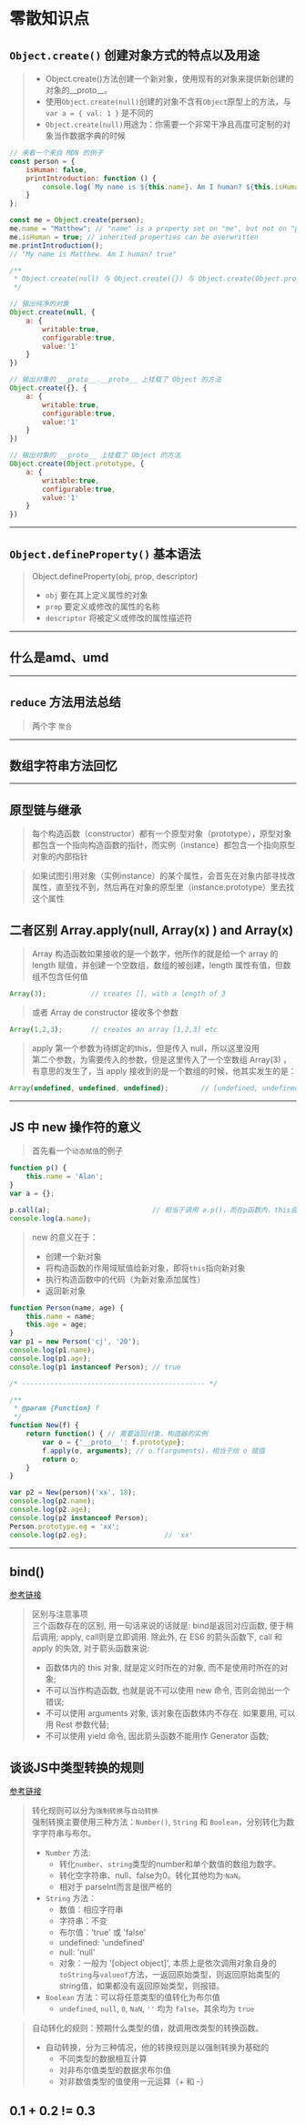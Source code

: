 # 零散知识点

## `Object.create()` 创建对象方式的特点以及用途

> - Object.create()方法创建一个新对象，使用现有的对象来提供新创建的对象的__proto__。  
> - 使用`Object.create(null)`创建的对象不含有`Object`原型上的方法，与`var a = { val: 1 }` 是不同的  
> - `Object.create(null)`用途为：你需要一个非常干净且高度可定制的对象当作数据字典的时候

```js
// 来看一个来自 MDN 的例子
const person = {
    isHuman: false,
    printIntroduction: function () {
        console.log(`My name is ${this.name}. Am I human? ${this.isHuman}`);
    }
};

const me = Object.create(person);
me.name = "Matthew"; // "name" is a property set on "me", but not on "person"
me.isHuman = true; // inherited properties can be overwritten
me.printIntroduction();
// "My name is Matthew. Am I human? true"
```

```js
/**
 * Object.create(null) 与 Object.create({}) 与 Object.create(Object.prototype)
 */

// 输出纯净的对象
Object.create(null, {
    a: {
        writable:true,
        configurable:true,
        value:'1'
    }
})

// 输出对象的 __proto__.__proto__ 上挂载了 Object 的方法
Object.create({}, {
    a: {
        writable:true,
        configurable:true,
        value:'1'
    }
})

// 输出对象的 __proto__ 上挂载了 Object 的方法
Object.create(Object.prototype, {
    a: {
        writable:true,
        configurable:true,
        value:'1'
    }
})
```

---
## `Object.defineProperty()` 基本语法
> Object.defineProperty(obj, prop, descriptor)
> - `obj` 要在其上定义属性的对象
> - `prop` 要定义或修改的属性的名称
> - `descriptor` 将被定义或修改的属性描述符
---
## 什么是amd、umd

---
## `reduce` 方法用法总结
> 两个字 `聚合`

---
## 数组字符串方法回忆

---
## 原型链与继承
> 每个构造函数（constructor）都有一个原型对象（prototype），原型对象都包含一个指向构造函数的指针，而实例（instance）都包含一个指向原型对象的内部指针

> 如果试图引用对象（实例instance）的某个属性，会首先在对象内部寻找改属性，直至找不到，然后再在对象的原型里（instance.prototype）里去找这个属性

## 二者区别 Array.apply(null, Array(x) ) and Array(x)

> Array 构造函数如果接收的是一个数字，他所作的就是给一个 array 的 length 赋值，并创建一个空数组，数组的被创建，length 属性有值，但数组不包含任何值
```js
Array(3);           // creates [], with a length of 3
```

> 或者 Array de constructor 接收多个参数
```js
Array(1,2,3);       // creates an array [1,2,3] etc
```

> apply 第一个参数为待绑定的this，但是传入 null，所以这里没用  
> 第二个参数，为需要传入的参数，但是这里传入了一个空数组 Array(3) ， 有意思的发生了，当 apply 接收到的是一个数组的时候，他其实发生的是：
```js
Array(undefined, undefined, undefined);        // [undefined, undefined, undefined]
```

---
## JS 中 new 操作符的意义
> 首先看一个`动态赋值`的例子
```js
function p() {
    this.name = 'Alan';
}
var a = {};

p.call(a);                         // 相当于调用 a.p()，而在p函数内，this会绑在a上，所以这个call会给a动态赋值name
console.log(a.name);
```

> new 的意义在于：
> - 创建一个新对象
> - 将构造函数的作用域赋值给新对象，即将`this`指向新对象
> - 执行构造函数中的代码（为新对象添加属性）
> - 返回新对象

```js
function Person(name, age) {
    this.name = name;
    this.age = age;
}
var p1 = new Person('cj', '20');
console.log(p1.name);
console.log(p1.age);
console.log(p1 instanceof Person); // true

/* --------------------------------------------- */

/**
 * @param {Function} f 
 */
function New(f) {
    return function() { // 需要返回对象，构造器的实例
        var o = {'__proto__': f.prototype};
        f.apply(o, arguments); // o.f(arguments)，相当于给 o 赋值
        return o;
    }
}

var p2 = New(person)('xx', 18);
console.log(p2.name);
console.log(p2.age);
console.log(p2 instanceof Person);
Person.prototype.eg = 'xx';
console.log(p2.eg);                   // 'xx'
```

---
## bind()
[参考链接](https://hijiangtao.github.io/2017/05/07/Full-Usage-of-Apply-Call-and-Bind-in-JavaScript/)
> 区别与注意事项  
> 三个函数存在的区别, 用一句话来说的话就是: bind是返回对应函数, 便于稍后调用; apply, call则是立即调用. 除此外, 在 ES6 的箭头函数下, call 和 apply 的失效, 对于箭头函数来说:  
> - 函数体内的 this 对象, 就是定义时所在的对象, 而不是使用时所在的对象;
> - 不可以当作构造函数, 也就是说不可以使用 new 命令, 否则会抛出一个错误;
> - 不可以使用 arguments 对象, 该对象在函数体内不存在. 如果要用, 可以用 Rest 参数代替;
> - 不可以使用 yield 命令, 因此箭头函数不能用作 Generator 函数;

## 谈谈JS中类型转换的规则
[参考链接](https://javascript.ruanyifeng.com/grammar/conversion.html#)
> 转化规则可以分为`强制转换`与`自动转换`  
> 强制转换主要使用三种方法：`Number()`, `String` 和 `Boolean`，分别转化为数字字符串与布尔。  
> - `Number` 方法:
>   - 转化`number`、`string`类型的number和单个数值的数组为数字。
>   - 转化空字符串、null、false为0。转化其他均为·`NaN`。
>   - 相对于 parseInt而言是很严格的  
> - `String` 方法：
>   - 数值：相应字符串
>   - 字符串：不变
>   - 布尔值：'true' 或 'false'
>   - undefined: 'undefined'
>   - null: 'null'
>   - 对象：一般为 '[object object]', 本质上是依次调用对象自身的`toString`与`valueof`方法，一返回原始类型，则返回原始类型的string值，如果都没有返回原始类型，则报错。
> - `Boolean` 方法：可以将任意类型的值转化为布尔值
>   - `undefined`, `null`, `0`, `NaN`, `''` 均为 `false`，其余均为 `true`  

> 自动转化的规则：预期什么类型的值，就调用改类型的转换函数。
> - 自动转换，分为三种情况，他的转换规则是以强制转换为基础的
>   - 不同类型的数据相互计算
>   - 对非布尔值类型的数据求布尔值
>   - 对非数值类型的值使用一元运算（+ 和 -）

## 0.1 + 0.2 != 0.3

